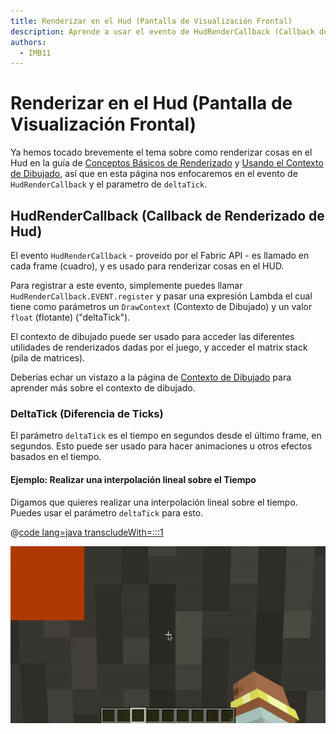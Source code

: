 ```yaml
---
title: Renderizar en el Hud (Pantalla de Visualización Frontal)
description: Aprende a usar el evento de HudRenderCallback (Callback de Renderizado de Hud) para renderizar para el hud.
authors:
  - IMB11
---
```


# Renderizar en el Hud (Pantalla de Visualización Frontal)

Ya hemos tocado brevemente el tema sobre como renderizar cosas en el Hud en la guía de [Conceptos Básicos de Renderizado](./basic-concepts.md) y [Usando el Contexto de Dibujado](./draw-context.md), así que en esta página nos enfocaremos en el evento de `HudRenderCallback` y el parametro de `deltaTick`.

## HudRenderCallback (Callback de Renderizado de Hud)

El evento `HudRenderCallback` - proveído por el Fabric API - es llamado en cada frame (cuadro), y es usado para renderizar cosas en el HUD.

Para registrar a este evento, simplemente puedes llamar `HudRenderCallback.EVENT.register` y pasar una expresión Lambda el cual tiene como parámetros un `DrawContext` (Contexto de Dibujado) y un valor `float` (flotante) ("deltaTick").

El contexto de dibujado puede ser usado para acceder las diferentes utilidades de renderizados dadas por el juego, y acceder el matrix stack (pila de matrices).

Deberías echar un vistazo a la página de [Contexto de Dibujado](./draw-context.md) para aprender más sobre el contexto de dibujado.

### DeltaTick (Diferencia de Ticks)

El parámetro `deltaTick` es el tiempo en segundos desde el último frame, en segundos. Esto puede ser usado para hacer animaciones u otros efectos basados en el tiempo.

#### Ejemplo: Realizar una interpolación lineal sobre el Tiempo

Digamos que quieres realizar una interpolación lineal sobre el tiempo. Puedes usar el parámetro `deltaTick` para esto.

@[code lang=java transcludeWith=:::1](@/reference/latest/src/client/java/com/example/docs/rendering/HudRenderingEntrypoint.java)

![](/assets/develop/rendering/hud-rendering-deltatick.webp)

